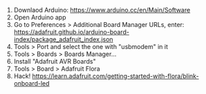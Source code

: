 1. Downlaod Arduino: https://www.arduino.cc/en/Main/Software
2. Open Arduino app
3. Go to Preferences > Additional Board Manager URLs, enter: https://adafruit.github.io/arduino-board-index/package_adafruit_index.json
4. Tools > Port and select the one with "usbmodem" in it
5. Tools > Boards > Boards Manager...
6. Install "Adafruit AVR Boards"
7. Tools > Board > Adafruit Flora
8. Hack! https://learn.adafruit.com/getting-started-with-flora/blink-onboard-led
